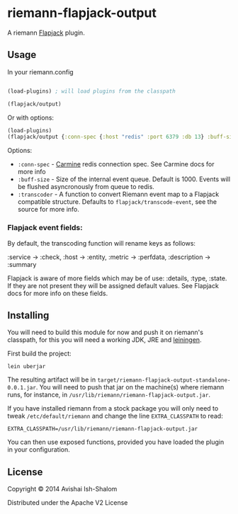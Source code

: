 # riemann-flapjack-output

A riemann [Flapjack](http://flapjack.io/) plugin.

## Usage

In your riemann.config

```clojure

(load-plugins) ; will load plugins from the classpath

(flapjack/output)

```

Or with options:

```clojure
(load-plugins)
(flapjack/output {:conn-spec {:host "redis" :port 6379 :db 13} :buff-size 1000 :transcoder flapjack/transcode-event})
```

Options:
- `:conn-spec` - [Carmine](https://github.com/ptaoussanis/carmine) redis connection spec. See Carmine docs for more info
- `:buff-size` - Size of the internal event queue. Default is 1000. Events will be flushed asyncronously from queue to redis.
- `:transcoder` - A function to convert Riemann event map to a Flapjack compatible structure. Defaults to `flapjack/transcode-event`, see the source for more info.

### Flapjack event fields:

By default, the transcoding function will rename keys as follows:

:service -> :check, :host -> :entity, :metric -> :perfdata, :description -> :summary

Flapjack is aware of more fields which may be of use: :details, :type, :state. If they are not present they will be assigned default values.
See Flapjack docs for more info on these fields.


## Installing

You will need to build this module for now and push it on riemann's classpath, for this
you will need a working JDK, JRE and [leiningen](http://leiningen.org).

First build the project:

```
lein uberjar
```

The resulting artifact will be in `target/riemann-flapjack-output-standalone-0.0.1.jar`.
You will need to push that jar on the machine(s) where riemann runs, for instance, in
`/usr/lib/riemann/riemann-flapjack-output.jar`.

If you have installed riemann from a stock package you will only need to tweak
`/etc/default/riemann` and change
the line `EXTRA_CLASSPATH` to read:

```
EXTRA_CLASSPATH=/usr/lib/riemann/riemann-flapjack-output.jar
```

You can then use exposed functions, provided you have loaded the plugin in your configuration.

## License

Copyright © 2014 Avishai Ish-Shalom

Distributed under the Apache V2 License

